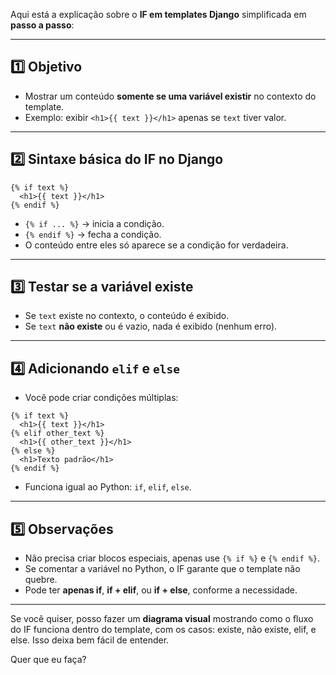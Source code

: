 Aqui está a explicação sobre o **IF em templates Django** simplificada em **passo a passo**:

---

## 1️⃣ Objetivo

* Mostrar um conteúdo **somente se uma variável existir** no contexto do template.
* Exemplo: exibir `<h1>{{ text }}</h1>` apenas se `text` tiver valor.

---

## 2️⃣ Sintaxe básica do IF no Django

```django
{% if text %}
  <h1>{{ text }}</h1>
{% endif %}
```

* `{% if ... %}` → inicia a condição.
* `{% endif %}` → fecha a condição.
* O conteúdo entre eles só aparece se a condição for verdadeira.

---

## 3️⃣ Testar se a variável existe

* Se `text` existe no contexto, o conteúdo é exibido.
* Se `text` **não existe** ou é vazio, nada é exibido (nenhum erro).

---

## 4️⃣ Adicionando `elif` e `else`

* Você pode criar condições múltiplas:

```django
{% if text %}
  <h1>{{ text }}</h1>
{% elif other_text %}
  <h1>{{ other_text }}</h1>
{% else %}
  <h1>Texto padrão</h1>
{% endif %}
```

* Funciona igual ao Python: `if`, `elif`, `else`.

---

## 5️⃣ Observações

* Não precisa criar blocos especiais, apenas use `{% if %}` e `{% endif %}`.
* Se comentar a variável no Python, o IF garante que o template não quebre.
* Pode ter **apenas if**, **if + elif**, ou **if + else**, conforme a necessidade.

---

Se você quiser, posso fazer um **diagrama visual** mostrando como o fluxo do IF funciona dentro do template, com os casos: existe, não existe, elif, e else. Isso deixa bem fácil de entender.

Quer que eu faça?
